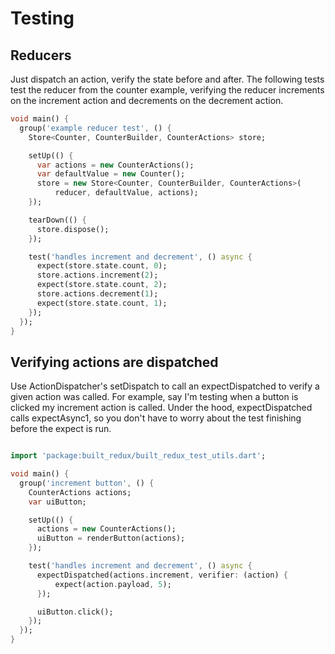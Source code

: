 # Testing

## Reducers

Just dispatch an action, verify the state before and after.
The following tests test the reducer from the counter example, verifying the reducer increments on the increment action and decrements on the decrement action.

``` dart
void main() {
  group('example reducer test', () {
    Store<Counter, CounterBuilder, CounterActions> store;

    setUp(() {
      var actions = new CounterActions();
      var defaultValue = new Counter();
      store = new Store<Counter, CounterBuilder, CounterActions>(
          reducer, defaultValue, actions);
    });

    tearDown(() {
      store.dispose();
    });

    test('handles increment and decrement', () async {
      expect(store.state.count, 0);
      store.actions.increment(2);
      expect(store.state.count, 2);
      store.actions.decrement(1);
      expect(store.state.count, 1);
    });
  });
}
```

## Verifying actions are dispatched

Use ActionDispatcher's setDispatch to call an expectDispatched to verify a given action was called. For example, say I'm testing when a button is clicked my increment action is called. Under the hood, expectDispatched calls expectAsync1, so you don't have to worry about the test finishing before the expect is run.

``` dart

import 'package:built_redux/built_redux_test_utils.dart';

void main() {
  group('increment button', () {
    CounterActions actions;
    var uiButton;

    setUp(() {
      actions = new CounterActions();
      uiButton = renderButton(actions);
    });

    test('handles increment and decrement', () async {
      expectDispatched(actions.increment, verifier: (action) {
          expect(action.payload, 5);
      });

      uiButton.click();
    });
  });
}

```
